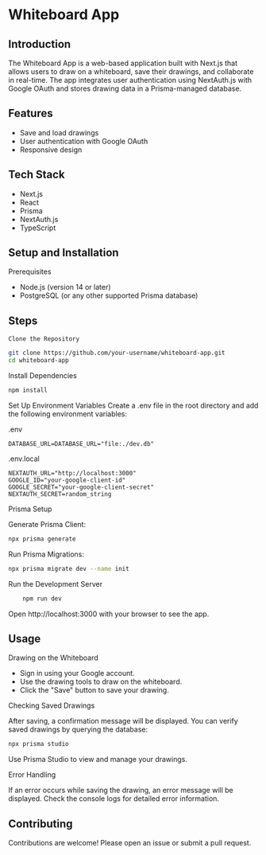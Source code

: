 # Whiteboard App

## Introduction

The Whiteboard App is a web-based application built with Next.js that allows users to draw on a whiteboard, save their drawings, and collaborate in real-time. The app integrates user authentication using NextAuth.js with Google OAuth and stores drawing data in a Prisma-managed database.

## Features

-    Save and load drawings
-    User authentication with Google OAuth
-    Responsive design

## Tech Stack

- Next.js
- React
- Prisma
- NextAuth.js
- TypeScript

## Setup and Installation

Prerequisites

- Node.js (version 14 or later)
- PostgreSQL (or any other supported Prisma database)

## Steps

    Clone the Repository

```sh
git clone https://github.com/your-username/whiteboard-app.git
cd whiteboard-app
```

Install Dependencies

```sh
npm install
```

Set Up Environment Variables
Create a .env file in the root directory and add the following environment variables:

.env

```
DATABASE_URL=DATABASE_URL="file:./dev.db"
```

.env.local

```
NEXTAUTH_URL="http://localhost:3000"
GOOGLE_ID="your-google-client-id"
GOOGLE_SECRET="your-google-client-secret"
NEXTAUTH_SECRET=random_string
```

Prisma Setup

Generate Prisma Client:

```sh
npx prisma generate
```

Run Prisma Migrations:

```sh
npx prisma migrate dev --name init
```

Run the Development Server

```sh
    npm run dev
```
    
Open http://localhost:3000 with your browser to see the app.

## Usage

Drawing on the Whiteboard

- Sign in using your Google account.
- Use the drawing tools to draw on the whiteboard.
- Click the "Save" button to save your drawing.

Checking Saved Drawings

After saving, a confirmation message will be displayed.
You can verify saved drawings by querying the database:

```sh
npx prisma studio
```

Use Prisma Studio to view and manage your drawings.

Error Handling

If an error occurs while saving the drawing, an error message will be displayed.
Check the console logs for detailed error information.

## Contributing

Contributions are welcome! Please open an issue or submit a pull request.